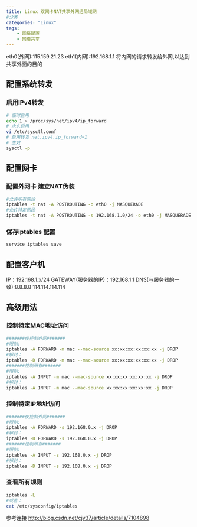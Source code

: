```yaml
---
title: Linux 双网卡NAT共享外网给局域网
#分类
categories: "Linux"
tags:
    - 网络配置
    - 网络共享
---
```

eth0(外网):115.159.21.23
eth1(内网):192.168.1.1
将内网的请求转发给外网,以达到共享外面的目的
## 配置系统转发
### 启用IPv4转发
``` bash
# 临时启用
echo 1 > /proc/sys/net/ipv4/ip_forward
# 永久启用
vi /etc/sysctl.conf
# 启用转发 net.ipv4.ip_forward=1
# 生效
sysctl -p
```
## 配置网卡
### 配置外网卡 建立NAT伪装
``` bash
#允许所有网段
iptables -t nat -A POSTROUTING -o eth0 -j MASQUERADE
#允许特定网段
iptables -t nat -A POSTROUTING -s 192.168.1.0/24 -o eth0 -j MASQUERADE

```
### 保存iptables 配置
``` bash
service iptables save
```
## 配置客户机
IP：192.168.1.x/24 
GATEWAY(服务器的IP)：192.168.1.1
DNS(与服务器的一致):8.8.8.8 114.114.114.114

## 高级用法
### 控制特定MAC地址访问
``` bash
#######仅控制外网#######
#限制:
iptables -A FORWARD -m mac --mac-source xx:xx:xx:xx:xx:xx -j DROP  
#解封：  
iptables -D FORWARD -m mac --mac-source xx:xx:xx:xx:xx:xx -j DROP
#######控制所有#######
#限制: 
iptables -A INPUT -m mac --mac-source xx:xx:xx:xx:xx:xx -j DROP  
#解封：  
iptables -A INPUT -m mac --mac-source xx:xx:xx:xx:xx:xx -j DROP
```

### 控制特定IP地址访问
``` bash
#######仅控制外网#######
#限制:
iptables -A FORWARD -s 192.168.0.x -j DROP 
#解封：  
iptables -D FORWARD -s 192.168.0.x -j DROP  
#######控制所有#######
#限制: 
iptables -A INPUT -s 192.168.0.x -j DROP    
#解封：  
iptables -D INPUT -s 192.168.0.x -j DROP 
```
### 查看所有规则
``` bash
iptables -L  
#或者：  
cat /etc/sysconfig/iptables
```

参考连接 http://blog.csdn.net/cjy37/article/details/7104898